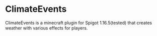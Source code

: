 # ClimateEvents

ClimateEvents is a minecraft plugin for Spigot 1.16.5(tested) that creates weather with various effects for players.
